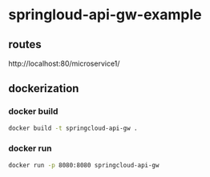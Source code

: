 # springloud-api-gw-example

## routes
http://localhost:80/microservice1/

## dockerization

### docker build

```bash
docker build -t springcloud-api-gw .
```

### docker run

```bash
docker run -p 8080:8080 springcloud-api-gw
```